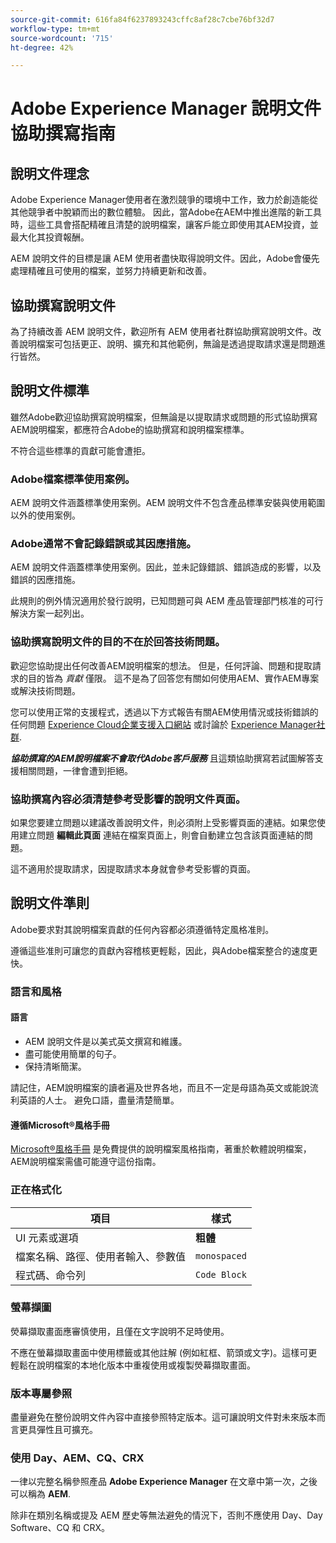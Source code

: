 ```yaml
---
source-git-commit: 616fa84f6237893243cffc8af28c7cbe76bf32d7
workflow-type: tm+mt
source-wordcount: '715'
ht-degree: 42%

---
```

# Adobe Experience Manager 說明文件協助撰寫指南

## 說明文件理念

Adobe Experience Manager使用者在激烈競爭的環境中工作，致力於創造能從其他競爭者中脫穎而出的數位體驗。 因此，當Adobe在AEM中推出進階的新工具時，這些工具會搭配精確且清楚的說明檔案，讓客戶能立即使用其AEM投資，並最大化其投資報酬。

AEM 說明文件的目標是讓 AEM 使用者盡快取得說明文件。因此，Adobe會優先處理精確且可使用的檔案，並努力持續更新和改善。

## 協助撰寫說明文件

為了持續改善 AEM 說明文件，歡迎所有 AEM 使用者社群協助撰寫說明文件。改善說明檔案可包括更正、說明、擴充和其他範例，無論是透過提取請求還是問題進行皆然。

## 說明文件標準

雖然Adobe歡迎協助撰寫說明檔案，但無論是以提取請求或問題的形式協助撰寫AEM說明檔案，都應符合Adobe的協助撰寫和說明檔案標準。

不符合這些標準的貢獻可能會遭拒。

### Adobe檔案標準使用案例。

AEM 說明文件涵蓋標準使用案例。AEM 說明文件不包含產品標準安裝與使用範圍以外的使用案例。

### Adobe通常不會記錄錯誤或其因應措施。

AEM 說明文件涵蓋標準使用案例。因此，並未記錄錯誤、錯誤造成的影響，以及錯誤的因應措施。

此規則的例外情況適用於發行說明，已知問題可與 AEM 產品管理部門核准的可行解決方案一起列出。

### 協助撰寫說明文件的目的不在於回答技術問題。

歡迎您協助提出任何改善AEM說明檔案的想法。 但是，任何評論、問題和提取請求的目的皆為 *貢獻* 僅限。 這不是為了回答您有關如何使用AEM、實作AEM專案或解決技術問題。

您可以使用正常的支援程式，透過以下方式報告有關AEM使用情況或技術錯誤的任何問題 [Experience Cloud企業支援入口網站](https://experienceleague.adobe.com/?support-solution=General#support) 或討論於 [Experience Manager社群](https://experienceleaguecommunities.adobe.com/t5/adobe-experience-manager/ct-p/adobe-experience-manager-community).

***協助撰寫的AEM說明檔案不會取代Adobe客戶服務*** 且這類協助撰寫若試圖解答支援相關問題，一律會遭到拒絕。

### 協助撰寫內容必須清楚參考受影響的說明文件頁面。

如果您要建立問題以建議改善說明文件，則必須附上受影響頁面的連結。如果您使用建立問題 **編輯此頁面** 連結在檔案頁面上，則會自動建立包含該頁面連結的問題。

這不適用於提取請求，因提取請求本身就會參考受影響的頁面。

## 說明文件準則

Adobe要求對其說明檔案貢獻的任何內容都必須遵循特定風格准則。

遵循這些准則可讓您的貢獻內容稽核更輕鬆，因此，與Adobe檔案整合的速度更快。

### 語言和風格

#### 語言

* AEM 說明文件是以美式英文撰寫和維護。
* 盡可能使用簡單的句子。
* 保持清晰簡潔。

請記住，AEM說明檔案的讀者遍及世界各地，而且不一定是母語為英文或能說流利英語的人士。 避免口語，盡量清楚簡單。

#### 遵循Microsoft®風格手冊

[Microsoft®風格手冊](https://learn.microsoft.com/en-us/style-guide/welcome/) 是免費提供的說明檔案風格指南，著重於軟體說明檔案，AEM說明檔案需儘可能遵守這份指南。

### 正在格式化

| 項目 | 樣式 |
|---|---|
| UI 元素或選項 | **粗體** |
| 檔案名稱、路徑、使用者輸入、參數值 | `monospaced` |
| 程式碼、命令列 | ```Code Block``` |

### 螢幕擷圖

熒幕擷取畫面應審慎使用，且僅在文字說明不足時使用。

不應在螢幕擷取畫面中使用標籤或其他註解 (例如紅框、箭頭或文字)。這樣可更輕鬆在說明檔案的本地化版本中重複使用或複製熒幕擷取畫面。

### 版本專屬參照

盡量避免在整份說明文件內容中直接參照特定版本。這可讓說明文件對未來版本而言更具彈性且可擴充。

### 使用 Day、AEM、CQ、CRX

一律以完整名稱參照產品 **Adobe Experience Manager** 在文章中第一次，之後可以稱為 **AEM**.

除非在類別名稱或提及 AEM 歷史等無法避免的情況下，否則不應使用 Day、Day Software、CQ 和 CRX。